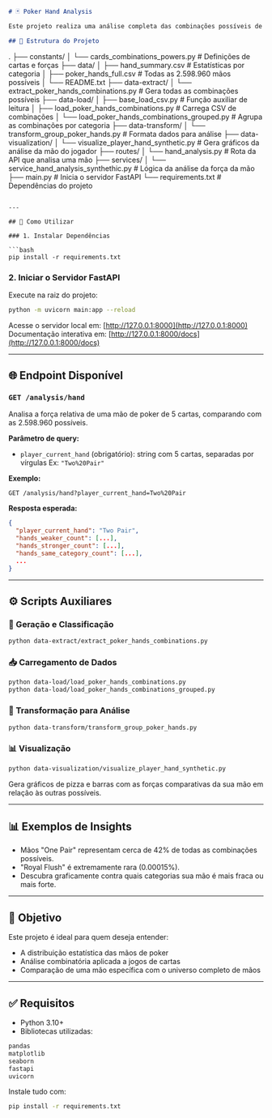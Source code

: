 ```markdown
# 🃏 Poker Hand Analysis

Este projeto realiza uma análise completa das combinações possíveis de mãos de poker com 5 cartas, categorizando-as e permitindo comparar qualquer mão com o universo de combinações possíveis. Além disso, você pode enviar uma mão via API e receber insights estatísticos sobre sua força relativa.

## 📁 Estrutura do Projeto

```

.
├── constants/
│   └── cards\_combinations\_powers.py              # Definições de cartas e forças
├── data/
│   ├── hand\_summary.csv                          # Estatísticas por categoria
│   ├── poker\_hands\_full.csv                      # Todas as 2.598.960 mãos possíveis
│   └── README.txt
├── data-extract/
│   └── extract\_poker\_hands\_combinations.py       # Gera todas as combinações possíveis
├── data-load/
│   ├── base\_load\_csv.py                          # Função auxiliar de leitura
│   ├── load\_poker\_hands\_combinations.py          # Carrega CSV de combinações
│   └── load\_poker\_hands\_combinations\_grouped.py  # Agrupa as combinações por categoria
├── data-transform/
│   └── transform\_group\_poker\_hands.py            # Formata dados para análise
├── data-visualization/
│   └── visualize\_player\_hand\_synthetic.py        # Gera gráficos da análise da mão do jogador
├── routes/
│   └── hand\_analysis.py                          # Rota da API que analisa uma mão
├── services/
│   └── service\_hand\_analysis\_synthethic.py       # Lógica da análise da força da mão
├── main.py                                       # Inicia o servidor FastAPI
└── requirements.txt                              # Dependências do projeto

````

---

## 🚀 Como Utilizar

### 1. Instalar Dependências

```bash
pip install -r requirements.txt
````

### 2. Iniciar o Servidor FastAPI

Execute na raiz do projeto:

```bash
python -m uvicorn main:app --reload
```

Acesse o servidor local em:
[http://127.0.0.1:8000](http://127.0.0.1:8000)
Documentação interativa em:
[http://127.0.0.1:8000/docs](http://127.0.0.1:8000/docs)

---

## 🌐 Endpoint Disponível

### `GET /analysis/hand`

Analisa a força relativa de uma mão de poker de 5 cartas, comparando com as 2.598.960 possíveis.

**Parâmetro de query:**

* `player_current_hand` (obrigatório): string com 5 cartas, separadas por vírgulas
  Ex: `"Two%20Pair"`

**Exemplo:**

```
GET /analysis/hand?player_current_hand=Two%20Pair
```

**Resposta esperada:**

```json
{
  "player_current_hand": "Two Pair",
  "hands_weaker_count": [...],
  "hands_stronger_count": [...],
  "hands_same_category_count": [...],
  ...
}
```

---

## ⚙️ Scripts Auxiliares

### 🔄 Geração e Classificação

```bash
python data-extract/extract_poker_hands_combinations.py
```

### 📥 Carregamento de Dados

```bash
python data-load/load_poker_hands_combinations.py
python data-load/load_poker_hands_combinations_grouped.py
```

### 🧹 Transformação para Análise

```bash
python data-transform/transform_group_poker_hands.py
```

### 📊 Visualização

```bash
python data-visualization/visualize_player_hand_synthetic.py
```

Gera gráficos de pizza e barras com as forças comparativas da sua mão em relação às outras possíveis.

---

## 📊 Exemplos de Insights

* Mãos "One Pair" representam cerca de 42% de todas as combinações possíveis.
* "Royal Flush" é extremamente rara (0.00015%).
* Descubra graficamente contra quais categorias sua mão é mais fraca ou mais forte.

---

## 🎯 Objetivo

Este projeto é ideal para quem deseja entender:

* A distribuição estatística das mãos de poker
* Análise combinatória aplicada a jogos de cartas
* Comparação de uma mão específica com o universo completo de mãos

---

## ✅ Requisitos

* Python 3.10+
* Bibliotecas utilizadas:

```txt
pandas
matplotlib
seaborn
fastapi
uvicorn
```

Instale tudo com:

```bash
pip install -r requirements.txt
```
